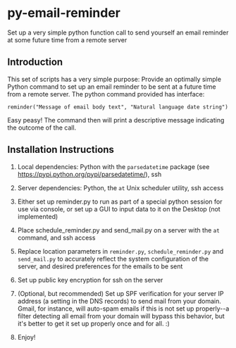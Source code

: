 # py-email-reminder

Set up a very simple python function call to send yourself an email reminder at some future time from a remote server

## Introduction

This set of scripts has a very simple purpose: Provide an optimally simple Python command to set up an email reminder to be sent at a future time from a remote server.  The python command provided has interface:

```
reminder("Message of email body text", "Natural language date string")
```

Easy peasy!  The command then will print a descriptive message indicating the outcome of the call.


## Installation Instructions

1. Local dependencies: Python with the `parsedatetime` package (see https://pypi.python.org/pypi/parsedatetime/), ssh

2. Server dependencies: Python, the `at` Unix scheduler utility, ssh access

3. Either set up reminder.py to run as part of a special python session for use via console, or set up a GUI to input data to it on the Desktop (not implemented)

4. Place schedule_reminder.py and send_mail.py on a server with the `at` command, and ssh access

5. Replace location parameters in `reminder.py`, `schedule_reminder.py` and `send_mail.py` to accurately reflect the system configuration of the server, and desired preferences for the emails to be sent

6. Set up public key encryption for ssh on the server

7. (Optional, but recommended) Set up SPF verification for your server IP address (a setting in the DNS records) to send mail from your domain.  Gmail, for instance, will auto-spam emails if this is not set up properly--a filter detecting all email from your domain will bypass this behavior, but it's better to get it set up properly once and for all. :)

8. Enjoy!
